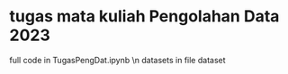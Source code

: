 # tugas mata kuliah Pengolahan Data 2023

full code in TugasPengDat.ipynb \n
datasets in file dataset

